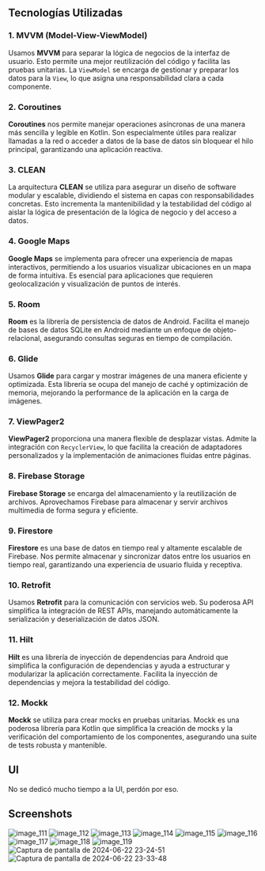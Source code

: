 ## Tecnologías Utilizadas

### 1. MVVM (Model-View-ViewModel)
Usamos **MVVM** para separar la lógica de negocios de la interfaz de usuario. Esto permite una mejor reutilización del código y facilita las pruebas unitarias. La `ViewModel` se encarga de gestionar y preparar los datos para la `View`, lo que asigna una responsabilidad clara a cada componente.

### 2. Coroutines
**Coroutines** nos permite manejar operaciones asíncronas de una manera más sencilla y legible en Kotlin. Son especialmente útiles para realizar llamadas a la red o acceder a datos de la base de datos sin bloquear el hilo principal, garantizando una aplicación reactiva.

### 3. CLEAN
La arquitectura **CLEAN** se utiliza para asegurar un diseño de software modular y escalable, dividiendo el sistema en capas con responsabilidades concretas. Esto incrementa la mantenibilidad y la testabilidad del código al aislar la lógica de presentación de la lógica de negocio y del acceso a datos.

### 4. Google Maps
**Google Maps** se implementa para ofrecer una experiencia de mapas interactivos, permitiendo a los usuarios visualizar ubicaciones en un mapa de forma intuitiva. Es esencial para aplicaciones que requieren geolocalización y visualización de puntos de interés.

### 5. Room
**Room** es la librería de persistencia de datos de Android. Facilita el manejo de bases de datos SQLite en Android mediante un enfoque de objeto-relacional, asegurando consultas seguras en tiempo de compilación.

### 6. Glide
Usamos **Glide** para cargar y mostrar imágenes de una manera eficiente y optimizada. Esta librería se ocupa del manejo de caché y optimización de memoria, mejorando la performance de la aplicación en la carga de imágenes.

### 7. ViewPager2
**ViewPager2** proporciona una manera flexible de desplazar vistas. Admite la integración con `RecyclerView`, lo que facilita la creación de adaptadores personalizados y la implementación de animaciones fluidas entre páginas.

### 8. Firebase Storage
**Firebase Storage** se encarga del almacenamiento y la reutilización de archivos. Aprovechamos Firebase para almacenar y servir archivos multimedia de forma segura y eficiente.

### 9. Firestore
**Firestore** es una base de datos en tiempo real y altamente escalable de Firebase. Nos permite almacenar y sincronizar datos entre los usuarios en tiempo real, garantizando una experiencia de usuario fluida y receptiva.

### 10. Retrofit
Usamos **Retrofit** para la comunicación con servicios web. Su poderosa API simplifica la integración de REST APIs, manejando automáticamente la serialización y deserialización de datos JSON.

### 11. Hilt
**Hilt** es una librería de inyección de dependencias para Android que simplifica la configuración de dependencias y ayuda a estructurar y modularizar la aplicación correctamente. Facilita la inyección de dependencias y mejora la testabilidad del código.

### 12. Mockk
**Mockk** se utiliza para crear mocks en pruebas unitarias. Mockk es una poderosa librería para Kotlin que simplifica la creación de mocks y la verificación del comportamiento de los componentes, asegurando una suite de tests robusta y mantenible.

## UI
No se dedicó mucho tiempo a la UI, perdón por eso.

## Screenshots

![image_111](https://github.com/c4pn91/OPChallenge/assets/48338294/775afa0e-b939-47d9-a987-254af82e66fd)
![image_112](https://github.com/c4pn91/OPChallenge/assets/48338294/f5bdb323-f35f-4d72-8843-19425e70b359)
![image_113](https://github.com/c4pn91/OPChallenge/assets/48338294/128d622c-d74e-4220-87fc-981980d2b0d8)
![image_114](https://github.com/c4pn91/OPChallenge/assets/48338294/d93770bf-3761-4177-9973-c6583ab650de)
![image_115](https://github.com/c4pn91/OPChallenge/assets/48338294/d677a9c5-940a-4db2-95ca-d930527a11fc)
![image_116](https://github.com/c4pn91/OPChallenge/assets/48338294/c5707a33-8ff0-484f-97c8-0f53c6f7351a)
![image_117](https://github.com/c4pn91/OPChallenge/assets/48338294/4eedc4e5-c3e5-4e8d-8890-3aeec5d3099a)
![image_118](https://github.com/c4pn91/OPChallenge/assets/48338294/85efdf66-4f9e-4327-82a3-fbac817f73f2)
![image_119](https://github.com/c4pn91/OPChallenge/assets/48338294/0b934546-e8e0-42aa-be36-cfffa9d3e6c0)
![Captura de pantalla de 2024-06-22 23-24-51](https://github.com/c4pn91/OPChallenge/assets/48338294/7e67cc6c-0402-45b4-99c5-e502daec0361)
![Captura de pantalla de 2024-06-22 23-33-48](https://github.com/c4pn91/OPChallenge/assets/48338294/97feeffc-4e1e-4e1f-b5d9-27b077057aa2)

